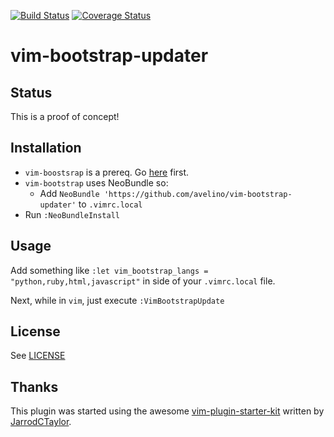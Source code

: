 [![Build Status](https://travis-ci.org/avelino/vim-bootstrap-updater.svg?branch=master)](https://travis-ci.org/avelino/vim-bootstrap-updater)
[![Coverage Status](https://coveralls.io/repos/avelino/vim-bootstrap-updater/badge.png)](https://coveralls.io/r/avelino/vim-bootstrap-updater)

# vim-bootstrap-updater

## Status

This is a proof of concept!

## Installation

- `vim-boostsrap` is a prereq. Go [here](http://vim-bootstrap.com/) first.
- `vim-bootstrap` uses NeoBundle so:
  - Add `NeoBundle 'https://github.com/avelino/vim-bootstrap-updater'` to `.vimrc.local`
- Run `:NeoBundleInstall`

## Usage

Add something like `:let vim_bootstrap_langs = "python,ruby,html,javascript"` in side of your
`.vimrc.local` file.

Next, while in `vim`, just execute `:VimBootstrapUpdate`

## License

See [LICENSE](/LICENSE)

## Thanks

This plugin was started using the awesome [vim-plugin-starter-kit](https://github.com/JarrodCTaylor/vim-plugin-starter-kit) written by [JarrodCTaylor](https://github.com/JarrodCTaylor).


